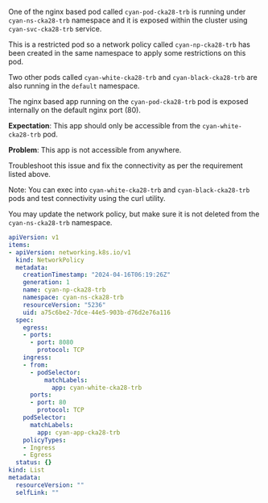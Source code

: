 One of the nginx based pod called `cyan-pod-cka28-trb` is running under `cyan-ns-cka28-trb` namespace and it is exposed within the cluster using `cyan-svc-cka28-trb` service.

This is a restricted pod so a network policy called `cyan-np-cka28-trb` has been created in the same namespace to apply some restrictions on this pod.


Two other pods called `cyan-white-cka28-trb` and `cyan-black-cka28-trb` are also running in the `default` namespace.


The nginx based app running on the `cyan-pod-cka28-trb` pod is exposed internally on the default nginx port (80).


**Expectation**: This app should only be accessible from the `cyan-white-cka28-trb` pod.


**Problem**: This app is not accessible from anywhere.


Troubleshoot this issue and fix the connectivity as per the requirement listed above.


Note: You can exec into `cyan-white-cka28-trb` and `cyan-black-cka28-trb` pods and test connectivity using the curl utility.


You may update the network policy, but make sure it is not deleted from the `cyan-ns-cka28-trb` namespace.

```yaml
apiVersion: v1
items:
- apiVersion: networking.k8s.io/v1
  kind: NetworkPolicy
  metadata:
    creationTimestamp: "2024-04-16T06:19:26Z"
    generation: 1
    name: cyan-np-cka28-trb
    namespace: cyan-ns-cka28-trb
    resourceVersion: "5236"
    uid: a75c6be2-7dce-44e5-903b-d76d2e76a116
  spec:
    egress:
    - ports:
      - port: 8080
        protocol: TCP
    ingress:
    - from:
      - podSelector:
          matchLabels:
            app: cyan-white-cka28-trb
      ports:
      - port: 80
        protocol: TCP
    podSelector:
      matchLabels:
        app: cyan-app-cka28-trb
    policyTypes:
    - Ingress
    - Egress
  status: {}
kind: List
metadata:
  resourceVersion: ""
  selfLink: ""
```